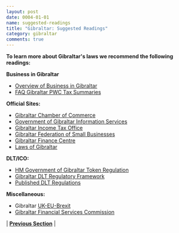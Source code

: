 ```yaml
---
layout: post
date: 0004-01-01
name: suggested-readings
title: "Gibraltar: Suggested Readings"
category: gibraltar
comments: true
---
```


**To learn more about Gibraltar's laws we recommend the following readings:** 

**Business in Gibraltar**
* [Overview of Business in Gibraltar](https://www.pwc.de/de/internationale-maerkte/assets/doing-business-in-gibraltar.pdf) 
* [FAQ Gibraltar PWC Tax Summaries](http://taxsummaries.pwc.com/ID/Gibraltar-Corporate-Corporate-residence)
 
**Official Sites:**
* [Gibraltar Chamber of Commerce](http://www.gibraltarchamberofcommerce.com/)
* [Government of Gibraltar Information Services](http://www.gibraltar.gov.gi/)
* [Gibraltar Income Tax Office](http://www.gibraltar.gov.gi/taxation)
* [Gibraltar Federation of Small Businesses](http://www.gfsb.gi/)
* [Gibraltar Finance Centre](http://www.gibraltarfinance.gi/)
* [Laws of Gibraltar](http://gibraltarlaws.gov.gi/search_form.php)
 
**DLT/ICO:**
* [HM Government of Gibraltar Token Regulation](http://gibraltarfinance.gi/20180309-token-regulation---policy-document-v2.1-final.pdf)
* [Gibraltar DLT Regulatory Framework](http://www.gfsc.gi/dlt) 
* [Published DLT Regulations](http://www.gfsc.gi/uploads/DLT%20regulations%20121017%20(2).pdf)

**Miscellaneous:**
* Gibraltar [UK-EU-Brexit](https://www.theguardian.com/world/2017/apr/07/will-the-uk-lose-gibraltar)
* [Gibraltar Financial Services Commission](http://www.fsc.gi/)


| **[Previous Section]( https://neo-project.github.io/global-blockchain-compliance-hub//gibraltar/gibraltar-nullify-smart-contracts.html)** |
